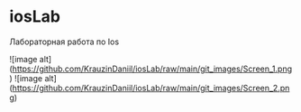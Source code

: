 # iosLab 
Лабораторная работа по Ios 

![image alt] (https://github.com/KrauzinDaniil/iosLab/raw/main/git_images/Screen_1.png)
![image alt] (https://github.com/KrauzinDaniil/iosLab/raw/main/git_images/Screen_2.png)
